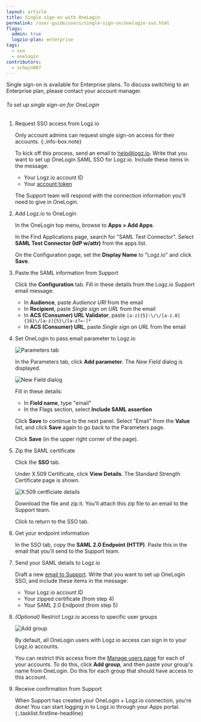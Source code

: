 ```yaml
---
layout: article
title: Single sign-on with OneLogin
permalink: /user-guide/users/single-sign-on/onelogin-sso.html
flags:
  admin: true
  logzio-plan: enterprise
tags:
  - sso
  - onelogin
contributors:
  - schwin007
---
```


Single sign-on is available for Enterprise plans.
To discuss switching to an Enterprise plan, please contact your account manager.

###### To set up single sign-on for OneLogin

1.  Request SSO access from Logz.io

      Only account admins can request single sign-on access for their accounts.
      {:.info-box.note}

    To kick off this process, send an email to [help@logz.io](mailto:help@logz.io).
    Write that you want to set up OneLogin SAML SSO for Logz.io.
    Include these items in the message:

    * Your Logz.io account ID
    * Your [account token](https://app.logz.io/#/dashboard/settings/manage-accounts)

    The Support team will respond with the connection information you'll need to give in OneLogin.

2.  Add Logz.io to OneLogin

    In the OneLogin top menu, browse to **Apps > Add Apps**.

    In the Find Applications page, search for "SAML Test Connector". Select **SAML Test Connector (IdP w/attr)** from the apps list.

    On the Configuration page, set the **Display Name** to "Logz.io" and click **Save**.

3.  Paste the SAML information from Support

    Click the **Configuration** tab.
    Fill in these details from the Logz.io Support email message:

    * In **Audience**, paste _Audience URI_ from the email
    * In **Recipient**, paste _Single sign on URL_ from the email
    * In **ACS (Consumer) URL Validator**, paste `[a-z]{5}:\/\/[a-z.0]{16}\/[a-z]{5}\/[a-z?=-]*`
    * In **ACS (Consumer) URL**, paste _Single sign on URL_ from the email

4.  Set OneLogin to pass email parameter to Logz.io

    ![Parameters tab]({{site.baseurl}}/images/sso-providers/onelogin/parameters-tab-add-parameter.png)

    In the Parameters tab, click **Add parameter**. The _New Field_ dialog is displayed.

    ![New Field dialog]({{site.baseurl}}/images/sso-providers/onelogin/new-field-modal.png)

    Fill in these details:

    * In **Field name**, type "email"
    * In the Flags section, select **Include SAML assertion**

    Click **Save** to continue to the next panel.
    Select "Email" from the **Value** list, and click **Save** again to go back to the Parameters page.

    Click **Save** (in the upper right corner of the page).

5.  Zip the SAML certificate

    Click the **SSO** tab.

    Under X.509 Certificate, click **View Details**. The Standard Strength Certificate page is shown.

    ![X.509 certficiate details]({{site.baseurl}}/images/sso-providers/onelogin/x509-certificate-details.png)

    Download the file and zip it. You'll attach this zip file to an email to the Support team.

    Click <i class="fas fa-long-arrow-alt-left"></i> to return to the SSO tab.

6.  Get your endpoint information

    In the SSO tab, copy the **SAML 2.0 Endpoint (HTTP)**.
    Paste this in the email that you'll send to the Support team.

7.  Send your SAML details to Logz.io

    Draft a new [email to Support](mailto:help@logz.io).
    Write that you want to set up OneLogin SSO, and include these items in the message:

    * Your Logz.io account ID
    * Your zipped certificate (from step 4)
    * Your SAML 2.0 Endpoint (from step 5)

8.  _(Optional)_ Restrict Logz.io access to specific user groups

    ![Add group]({{site.baseurl}}/images/access-and-authentication/sso--manage-groups.png)

    By default, all OneLogin users with Logz.io access can sign in to your Logz.io accounts.

    You can restrict this access from the [Manage users page](https://app.logz.io/#/dashboard/settings/manage-users) for each of your accounts.
    To do this, click **Add group**, and then paste your group's name from OneLogin.
    Do this for each group that should have access to this account.

9.  Receive confirmation from Support

    When Support has created your OneLogin + Logz.io connection, you're done!
    You can start logging in to Logz.io through your Apps portal.
{:.tasklist.firstline-headline}
